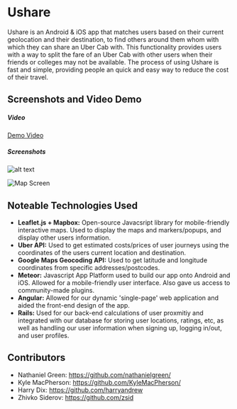 # Ushare

Ushare is an Android & iOS app that matches users based on their current
geolocation and their destination, to find others around them whom with which
they can share an Uber Cab with. This functionality provides users with a way to
split the fare of an Uber Cab with other users when their friends or colleges
may not be available. The process of using Ushare is fast and simple, providing
people an quick and easy way to reduce the cost of their travel.

## Screenshots and Video Demo

##### Video

[Demo Video](https://www.youtube.com/watch?v=nDIyEtmbVWE)

##### Screenshots

![alt text](http://imgur.com/NXG7qcK.jpg "Login Screen")

![Map Screen](http://imgur.com/h1o00vg.jpg "Map Screen")

## Noteable Technologies Used

- **Leaflet.js + Mapbox:** Open-source Javacsript library for mobile-friendly
  interactive maps. Used to display the maps and markers/popups, and
  display other users information.
- **Uber API:** Used to get estimated costs/prices of user journeys using the
  coordinates of the users current location and destination.
- **Google Maps Geocoding API:** Used to get latitude and longitude coordinates from
  specific addresses/postcodes.
- **Meteor:** Javascript App Platform used to build our app onto Android and iOS.
  Allowed for a mobile-friendly user interface. Also gave us access to
  community-made plugins.
- **Angular:** Allowed for our dynamic 'single-page' web application and aided the
  front-end design of the app.
- **Rails:** Used for our back-end calculations of user proxmitiy and integrated
  with our database for storing user locations, ratings, etc, as well as
  handling our user information when signing up, logging in/out, and user
  profiles.

## Contributors

- Nathaniel Green: https://github.com/nathanielgreen/
- Kyle MacPherson: https://github.com/KyleMacPherson/
- Harry Dix: https://github.com/harryandrew 
- Zhivko Siderov: https://github.com/zsid
